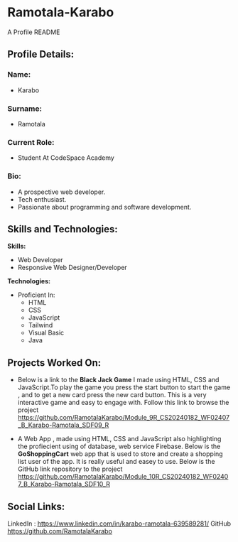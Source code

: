 # Ramotala-Karabo
A Profile README 

## Profile Details:


### **Name:** 
- Karabo
### **Surname:**
- Ramotala
### **Current Role:**
- Student At CodeSpace Academy

### **Bio:** 
 - A prospective web developer.
 - Tech enthusiast.
 - Passionate about programming and software development.

   
## Skills and Technologies:
  **Skills:**
  - Web Developer
  - Responsive Web Designer/Developer

  **Technologies:**
  - Proficient In:
      - HTML
      - CSS
      - JavaScript
      - Tailwind
      - Visual Basic
      - Java

## Projects Worked On:

  - Below is a link to the **Black Jack Game** I made using HTML, CSS and JavaScript.To play the game you press the 
    start 
    button to start the game , and to get a new card press the new card button. This is a very interactive game and 
    easy to engage with.
    Follow this link to browse the project
     <u>https://github.com/RamotalaKarabo/Module_9R_CS20240182_WF02407_B_Karabo-Ramotala_SDF09_R</u>

  - A Web App , made using HTML, CSS and JavaScript also highlighting the profiecient using of database, web service 
    Firebase. Below is the **GoShoppingCart** web app that is used to store and create a shopping list user of the app. It is really useful and easey to use. Below is the GitHub link repository to the project
    <u>https://github.com/RamotalaKarabo/Module_10R_CS20240182_WF02407_B_Karabo-Ramotala_SDF10_R</u>

## Social Links:
LinkedIn : <u>https://www.linkedin.com/in/karabo-ramotala-639589281/</u>
GitHub <u>https://github.com/RamotalaKarabo</U>


